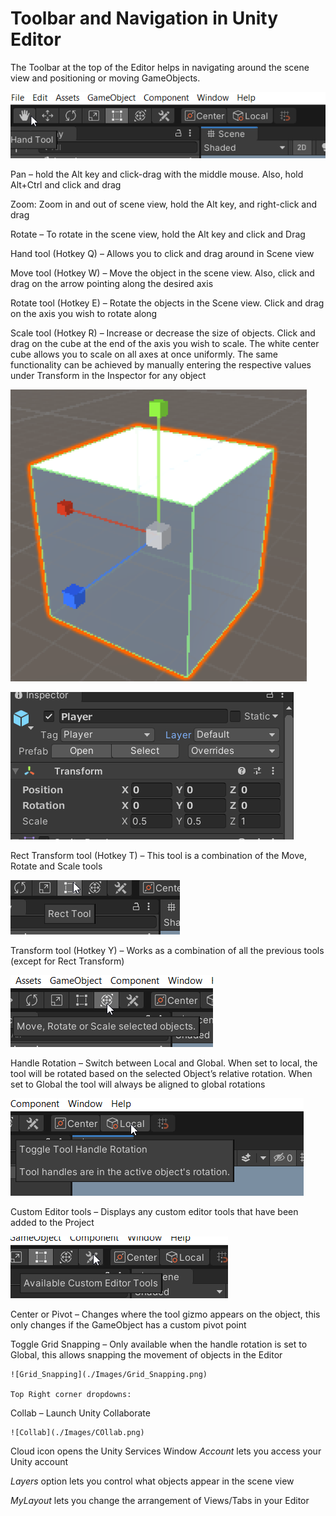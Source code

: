 #  Toolbar and Navigation in Unity Editor

The Toolbar at the top of the Editor helps in navigating around the scene view and positioning or moving GameObjects.

![navigation](./Images/navigation.png)

 Pan – hold the Alt key and click-drag with the middle mouse. Also, hold Alt+Ctrl and click and drag

 Zoom: Zoom in and out of scene view, hold the Alt key, and right-click and drag

Rotate – To rotate in the scene view, hold the Alt key and click and Drag

Hand tool (Hotkey Q) – Allows you to click and drag around in Scene view

Move tool (Hotkey W) – Move the object in the scene view. Also, click and drag on the arrow pointing along the desired axis

Rotate tool (Hotkey E) – Rotate the objects in the Scene view. Click and drag on the axis you wish to rotate along

Scale tool (Hotkey R) – Increase or decrease the size of objects. Click and drag on the cube at the end of the axis you wish to scale. The white center cube allows you to scale on all axes at once uniformly. 
The same functionality can be achieved by manually entering the respective values under Transform in the Inspector for any object

![Scale](./Images/Scale.png)

![Transform](./Images/Transform.png)

Rect Transform tool (Hotkey T) – This tool is a combination of the Move, Rotate and Scale tools

![Rect_tool](./Images/Rect_tool.png)

Transform tool (Hotkey Y) – Works as a combination of all the previous tools (except for Rect Transform)

![Transform_tool](./Images/Transform_tool.png)

Handle Rotation – Switch between Local and Global. When set to local, the tool will be rotated based on the selected Object’s relative rotation. When set to Global the tool will always be aligned to global rotations

![Handle_rotation](./Images/Handle_rotation.png)

Custom Editor tools – Displays any custom editor tools that have been added to the Project

![Custom_editor](./Images/Custom_editor.png)

Center or Pivot – Changes where the tool gizmo appears on the object, this only changes if the GameObject has a custom pivot point

Toggle Grid Snapping – Only available when the handle rotation is set to Global, this allows snapping the movement of objects in the Editor
    
    ![Grid_Snapping](./Images/Grid_Snapping.png)
    
    Top Right corner dropdowns: 
    
Collab – Launch Unity Collaborate
    
    ![Collab](./Images/COllab.png)
    

Cloud icon opens the Unity Services Window
*Account* lets you access your Unity account

*Layers* option lets you control what objects appear in the scene view

*MyLayout* lets you change the arrangement of Views/Tabs in your Editor

